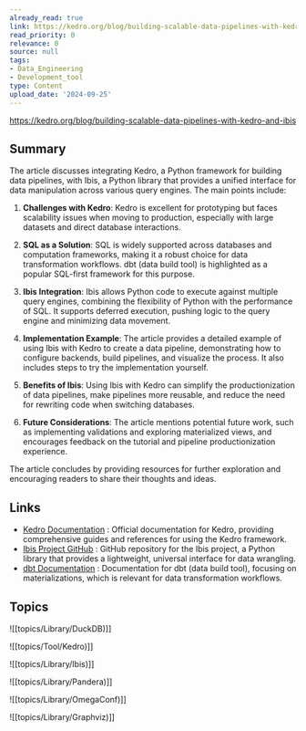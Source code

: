 ```yaml
---
already_read: true
link: https://kedro.org/blog/building-scalable-data-pipelines-with-kedro-and-ibis
read_priority: 0
relevance: 0
source: null
tags:
- Data_Engineering
- Development_tool
type: Content
upload_date: '2024-09-25'
---
```


https://kedro.org/blog/building-scalable-data-pipelines-with-kedro-and-ibis
## Summary

The article discusses integrating Kedro, a Python framework for building data pipelines, with Ibis, a Python library that provides a unified interface for data manipulation across various query engines. The main points include:

1. **Challenges with Kedro**: Kedro is excellent for prototyping but faces scalability issues when moving to production, especially with large datasets and direct database interactions.

2. **SQL as a Solution**: SQL is widely supported across databases and computation frameworks, making it a robust choice for data transformation workflows. dbt (data build tool) is highlighted as a popular SQL-first framework for this purpose.

3. **Ibis Integration**: Ibis allows Python code to execute against multiple query engines, combining the flexibility of Python with the performance of SQL. It supports deferred execution, pushing logic to the query engine and minimizing data movement.

4. **Implementation Example**: The article provides a detailed example of using Ibis with Kedro to create a data pipeline, demonstrating how to configure backends, build pipelines, and visualize the process. It also includes steps to try the implementation yourself.

5. **Benefits of Ibis**: Using Ibis with Kedro can simplify the productionization of data pipelines, make pipelines more reusable, and reduce the need for rewriting code when switching databases.

6. **Future Considerations**: The article mentions potential future work, such as implementing validations and exploring materialized views, and encourages feedback on the tutorial and pipeline productionization experience.

The article concludes by providing resources for further exploration and encouraging readers to share their thoughts and ideas.
## Links

- [Kedro Documentation](https://docs.kedro.org/en/stable/) : Official documentation for Kedro, providing comprehensive guides and references for using the Kedro framework.
- [Ibis Project GitHub](https://github.com/ibis-project/ibis) : GitHub repository for the Ibis project, a Python library that provides a lightweight, universal interface for data wrangling.
- [dbt Documentation](https://docs.getdbt.com/docs/build/materializations) : Documentation for dbt (data build tool), focusing on materializations, which is relevant for data transformation workflows.

## Topics

![[topics/Library/DuckDB)]]

![[topics/Tool/Kedro)]]

![[topics/Library/Ibis)]]

![[topics/Library/Pandera)]]

![[topics/Library/OmegaConf)]]

![[topics/Library/Graphviz)]]